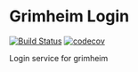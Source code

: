 # Grimheim Login
[![Build Status](https://travis-ci.org/grimheim/grimheim-login.svg?branch=master)](https://travis-ci.org/grimheim/grimheim-login)
[![codecov](https://codecov.io/gh/grimheim/grimheim-login/branch/master/graph/badge.svg)](https://codecov.io/gh/grimheim/grimheim-login)


Login service for grimheim
